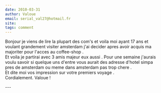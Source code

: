 ```yaml
---
date: 2010-03-31
author: Valoue
email: serial_val27@hotmail.fr
site: 
tags: comment
---
```


<p>Bonjour je viens de lire la plupart des com's et voila moi ayant 17 ans et voulant grandement visiter amsterdam j'ai decider apres avoir acquis ma majoriter pour l'acces au coffee-shop .<br />
Et voila je partirai avec 3 amis majeur eux aussi . Pour une semaine j'aurais voulu savoir si quelque uns d'entre vous aurait des adresse d'hotel simpa pres de amsterdam ou meme dans amsterdam pas trop chere .<br />
Et dite moi vos impression sur votre premiers voyage .<br />
Cordialement. Valoue !</p>
---